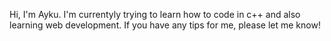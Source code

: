 Hi, I'm Ayku. 
I'm currentyly trying to learn how to code in c++ and also learning web development. 
If you have any tips for me, please let me know!


<!---
AykuOnYTDev/AykuOnYTDev is a ✨ special ✨ repository because its `README.md` (this file) appears on your GitHub profile.
You can click the Preview link to take a look at your changes.
--->
